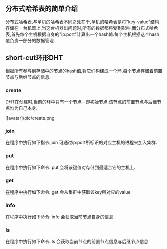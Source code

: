 ## 分布式哈希表的简单介绍
分布式哈希表,与单机的哈希表不同之处在于,单机的哈希表是将"key-value"结构存储在一台机器上.当这台机器出问题时,所有的数据都将受到影响.而分布式哈希表,首先每个主机根据自身的"ip:port"计算出一个hash值.每个主机根据这个hash值负责一部分的数据管理.

## short-cut环形DHT
根据所有参与到存储中的节点的hash值,将它们构建成一个环.每个节点存储着前置节点与后继节点的信息.

### create
DHT在创建时,当前的环中只有一个节点--即初始节点.该节点的前置节点与后继节点均为自己本身. 

![avatar]/pic/create.png
### join 
在程序中执行如下指令:join <ip> <port> 可通过ip:port所标识的对应主机的进程来加入集群.

### put 
在程序中执行如下命令: put <key> <value> 会将该键值对存储到最适合它的主机上.

### get
在程序中执行如下命令: get <key> 会从集群中获取该key所对应的value

### info
在程序中执行如下命令: info 会获取当前节点自身的信息

### ls
在程序中执行如下命令: ls 会获取当前节点的前置节点信息与后继节点信息
